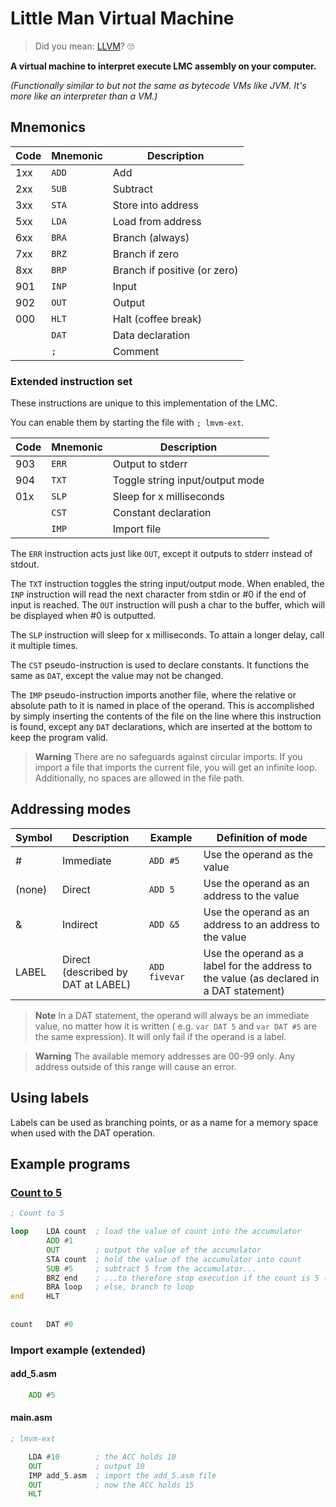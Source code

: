# Little Man Virtual Machine

> Did you mean: [LLVM](https://llvm.org/)? 🙄

**A virtual machine to interpret execute LMC assembly on your computer.**

*(Functionally similar to but not the same as bytecode VMs like JVM. It's more like an interpreter than a VM.)*

## Mnemonics

| Code | Mnemonic | Description                  |
|------|----------|------------------------------|
| 1xx  | `ADD`    | Add                          |
| 2xx  | `SUB`    | Subtract                     |
| 3xx  | `STA`    | Store into address           |
| 5xx  | `LDA`    | Load from address            |
| 6xx  | `BRA`    | Branch (always)              |
| 7xx  | `BRZ`    | Branch if zero               |
| 8xx  | `BRP`    | Branch if positive (or zero) |
| 901  | `INP`    | Input                        |
| 902  | `OUT`    | Output                       |
| 000  | `HLT`    | Halt (coffee break)          |
|      | `DAT`    | Data declaration             |
|      | `;`      | Comment                      |

### Extended instruction set

These instructions are unique to this implementation of the LMC.

You can enable them by starting the file with `; lmvm-ext`.

| Code | Mnemonic | Description                     |
|------|----------|---------------------------------|
| 903  | `ERR`    | Output to stderr                |
| 904  | `TXT`    | Toggle string input/output mode |
| 01x  | `SLP`    | Sleep for x milliseconds        |
|      | `CST`    | Constant declaration            |
|      | `IMP`    | Import file                     |

The `ERR` instruction acts just like `OUT`, except it outputs to stderr instead of stdout.

The `TXT` instruction toggles the string input/output mode. When enabled, the `INP` instruction will read the next character from stdin or #0 if the end of input is reached. The `OUT` instruction will push a char to the buffer, which will be displayed when #0 is outputted.

The `SLP` instruction will sleep for x milliseconds. To attain a longer delay, call it multiple times.

The `CST` pseudo-instruction is used to declare constants. It functions the same as `DAT`, except the value may not be changed.

The `IMP` pseudo-instruction imports another file, where the relative or absolute path to it is named in place of the operand. This is accomplished by simply inserting the contents of the file on the line where this instruction is found, except any `DAT` declarations, which are inserted at the bottom to keep the program valid.

> **Warning** There are no safeguards against circular imports. If you import a file that imports the current file, you will get an infinite loop. Additionally, no spaces are allowed in the file path.

## Addressing modes

| Symbol | Description                        | Example       | Definition of mode                                                                       |
|--------|------------------------------------|---------------|------------------------------------------------------------------------------------------|
| #      | Immediate                          | `ADD #5`      | Use the operand as the value                                                             |
| (none) | Direct                             | `ADD 5`       | Use the operand as an address to the value                                               |
| &      | Indirect                           | `ADD &5`      | Use the operand as an address to an address to the value                                 |
| LABEL  | Direct (described by DAT at LABEL) | `ADD fivevar` | Use the operand as a label for the address to the value (as declared in a DAT statement) |

> **Note** In a DAT statement, the operand will always be an immediate value, no matter how it is written (
> e.g. `var DAT 5` and `var DAT #5` are the same expression). It will only fail if the operand is a label.

> **Warning** The available memory addresses are 00-99 only. Any address outside of this range will cause an error.

## Using labels

Labels can be used as branching points, or as a name for a memory space when used with the DAT operation.

## Example programs

### [Count to 5](examples/count_to_5.asm)

```asm
; Count to 5

loop    LDA count  ; load the value of count into the accumulator
        ADD #1
        OUT        ; output the value of the accumulator
        STA count  ; hold the value of the accumulator into count
        SUB #5     ; subtract 5 from the accumulator...
        BRZ end    ; ...to therefore stop execution if the count is 5 (ACC=0)
        BRA loop   ; else, branch to loop
end     HLT
        
        
count   DAT #0
```

### Import example (extended)

#### add_5.asm

```asm
    ADD #5
```

#### main.asm

```asm
; lmvm-ext

    LDA #10        ; the ACC holds 10
    OUT            ; output 10
    IMP add_5.asm  ; import the add_5.asm file
    OUT            ; now the ACC holds 15
    HLT
```